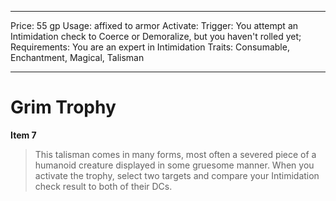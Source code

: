 
---
Price: 55 gp
Usage: affixed to armor
Activate: 
Trigger: You attempt an Intimidation check to Coerce or Demoralize, but you haven't rolled yet;
Requirements: You are an expert in Intimidation
Traits: Consumable, Enchantment, Magical, Talisman

---

# Grim Trophy

**Item 7**

> This talisman comes in many forms, most often a severed piece of a humanoid creature displayed in some gruesome manner. When you activate the trophy, select two targets and compare your Intimidation check result to both of their DCs.
